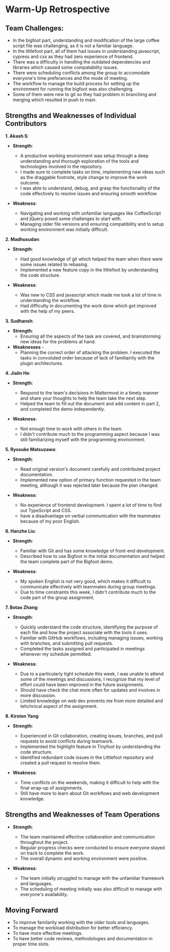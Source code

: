 # Warm-Up Retrospective

## Team Challenges:
- In the bigfoot part, understanding and modification of the large coffee script file was challenging, as it is not a familiar language.
- In the littlefoot part, all of them had issues in understanding javascript, cypress and css as they had zero experience of frontend.
- There was a difficulty in handling the outdated dependencies and libraries which caused some compatability issues.
- There were scheduling conflicts among the group to accomodate everyone's time preferances and the mode of meeting.
- The workflow to manage the build process for setting up the environment for running the bigfoot was also challenging.
- Some of them were new to git so they had problem in branching and merging which resulted in push to main.

## Strengths and Weaknesses of Individual Contributors

**1. Akash S**:
  - **Strength**: 
    - A productive working environment was setup through a deep understanding and thorough exploration of the tools and technologies involved in the repository.
    - I made sure to complete tasks on time, implementing new ideas such as the draggable footnote, style change to improve the work outcome.
    - I was able to understand, debug, and grasp the functionality of the code effectively to resolve issues and ensuring smooth workflow.

 - **Weakness**:
   - Navigating and working with unfamiliar languages like CoffeeScript and jQuery posed some challenges to start with.
   - Managing older file versions and ensuring compatibility and to setup working environment was initially difficult.

**2. Madhusudan**:
 - **Strength**: 
    - Had good knowledge of git which helped the team when there were some issues related to rebasing.
    - Implemented a new feature copy in the littlefoot by understanding the code structure.

 - **Weakness**:
   - Was new to CSS and javascript which made me took a lot of time in understanding the workflow.
   - Had difficulty in documenting the work done which got improved with the help of my peers.

**3. Sudhansh**:
- **Strength**:
  - Ensuring all the aspects of the task are covered, and brainstorming new ideas for the problems at hand.
- **Weaknesses** -
  - Planning the correct order of attacking the problem. I executed the tasks in  convoluted order because of lack of familiairity with the plugin architectures. 


**4. Jialin He**:
 - **Strength**:
   - Respond to the team's decisions in Mattermost in a timely manner and share your thoughts to help the team take the next step.
   - Helped the team to fill out the document and add content in part 2, and completed the demo independently.

 - **Weakness**:
   - Not enough time to work with others in the team.
   - I didn't contribute much to the programming aspect because I was still familiarizing myself with the programming environment.
  
**5. Ryosuke Matsuzawa**:
 - **Strength**:
   - Read original version's document carefully and contributed project documentation.
   - Implemented new option of primary function requested in the team meeting, although it was rejected later because the plan changed.

 - **Weakness**:
   - No experience of frontend development. I spent a lot of time to find out TypeScript and CSS.
   - have a disadvantage on verbal communication with the teammates because of my poor English.

**6. Hanzhe Liu**:
 - **Strength**:
   - Familiar with Git and has some knowledge of front-end development.
   - Described how to use Bigfoot in the initial documentation and helped the team complete part of the Bigfoot demo.

 - **Weakness**:
   - My spoken English is not very good, which makes it difficult to communicate effectively with teammates during group meetings.
   - Due to time constraints this week, I didn't contribute much to the code part of the group assignment.

**7. Botao Zhang**:
 - **Strength**:
   - Quickly understand the code structure, identifying the purpose of each file and how the project associate with the tools it uses.
   - Familiar with GitHub workflows, including managing issues, working with branches, and submitting pull requests.
   - Completed the tasks assigned and participated in meetings whenever my schedule permitted.

 - **Weakness**:
   - Due to a particularly tight schedule this week, I was unable to attend some of the meetings and discussions, I recognize that my level of effort could have been improved in the future assignments.
   - Should have check the chat more often for updates and involves in more discussion.
   - Limited knowledge on web dev prevents me from more detailed and tehchnical aspect of the assignment.

**8. Kirsten Yang**:
 - **Strength**:
   - Experienced in Git collaboration, creating issues, branches, and pull requests to avoid conflicts during teamwork.
   - Implemented the highlight feature in Tinyfoot by understanding the code structure.
   - Identified redundant code issues in the Littlefoot repository and created a pull request to resolve them.

 - **Weakness**:
   - Time conflicts on the weekends, making it difficult to help with the final wrap-up of assignments.
   - Still have more to learn about Git workflows and web development knowledge.

## Strengths and Weaknesses of Team Operations

- **Strength**: 
  - The team maintained effective collaboration and communication throughout the project.
  - Regular progress checks were conducted to ensure everyone stayed on track to complete the work.
  - The overall dynamic and working environment were positive.

- **Weakness**:
  - The team initially struggled to manage with the unfamiliar framework and languages.
  - The scheduling of meeting initially was also difficult to manage with everyone's availability.  


## Moving Forward

- To improve familarity working with the older tools and languages.
- To manage the workload distribution for better efficiency.
- To have more effective meetings.
- To have better code reviews, methodologies and documentation in proper time slots. 
  
